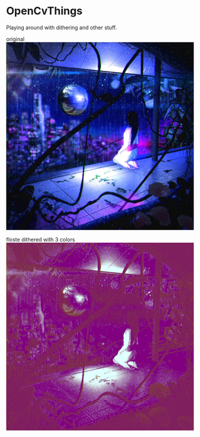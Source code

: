 # OpenCvThings
Playing around with dithering and other stuff.

original
![original](https://github.com/serpv357/OpenCvThings/blob/main/images/original/rain_temple.jpeg)

floste dithered with 3 colors
![floste_dithered](https://github.com/serpv357/OpenCvThings/blob/main/images/processed/floste_rain_temple.jpeg)

